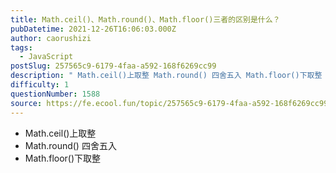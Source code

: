 ```yaml
---
title: Math.ceil()、Math.round()、Math.floor()三者的区别是什么？
pubDatetime: 2021-12-26T16:06:03.000Z
author: caorushizi
tags:
  - JavaScript
postSlug: 257565c9-6179-4faa-a592-168f6269cc99
description: " Math.ceil()上取整 Math.round() 四舍五入 Math.floor()下取整 "
difficulty: 1
questionNumber: 1588
source: https://fe.ecool.fun/topic/257565c9-6179-4faa-a592-168f6269cc99
---
```


- Math.ceil()上取整
- Math.round() 四舍五入
- Math.floor()下取整
